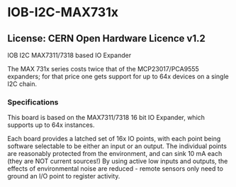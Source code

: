 # IOB-I2C-MAX731x
## License: CERN Open Hardware Licence v1.2

IOB I2C MAX7311/7318 based IO Expander

The MAX 731x series costs twice that of the MCP23017/PCA9555 expanders; for that price one gets support for  up to 64x devices on a single I2C chain.

### Specifications

This board is based on the MAX7311/7318 16 bit IO Expander, which supports up to 64x instances.

Each board provides a latched set of 16x IO points, with each point
being software selectable to be either an input or an output. The
individual points are reasonably protected from the environment, and can
sink 10 mA each (they are NOT current sources!)
By using active low inputs and outputs, the effects of environmental noise are
reduced - remote sensors only need to ground an I/O point to register
activity.

